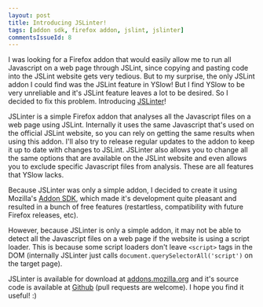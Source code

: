 ```yaml
---
layout: post
title: Introducing JSLinter!
tags: [addon sdk, firefox addon, jslint, jslinter]
commentsIssueId: 8
---
```


I was looking for a Firefox addon that would easily allow me to run all Javascript on a web page through JSLint, since copying and pasting code into the JSLint website gets very tedious. But to my surprise, the only JSLint addon I could find was the JSLint feature in YSlow! But I find YSlow to be very unreliable and it's JSLint feature leaves a lot to be desired. So I decided to fix this problem. Introducing [JSLinter][]!

JSLinter is a simple Firefox addon that analyses all the Javascript files on a web page using JSLint. Internally it uses the same Javascript that's used on the official JSLint website, so you can rely on getting the same results when using this addon. I'll also try to release regular updates to the addon to keep it up to date with changes to JSLint. JSLinter also allows you to change all the same options that are available on the JSLint website and even allows you to exclude specific Javascript files from analysis. These are all features that YSlow lacks.

Because JSLinter was only a simple addon, I decided to create it using Mozilla's [Addon SDK][], which made it's development quite pleasant and resulted in a bunch of free features (restartless, compatibility with future Firefox releases, etc).

However, because JSLinter is only a simple addon, it may not be able to detect all the Javascript files on a web page if the website is using a script loader. This is because some script loaders don't leave `<script>` tags in the DOM (internally JSLinter just calls `document.querySelectorAll('script')` on the target page).

JSLinter is available for download at [addons.mozilla.org][JSLinter] and it's source code is available at [Github][] (pull requests are welcome). I hope you find it useful! :)

[JSLinter]: https://addons.mozilla.org/addon/jslinter?src=external-rolandwarmerdam.co.nz
[Addon SDK]: https://addons.mozilla.org/developers/builder
[Github]: https://github.com/Rowno/jslinter
